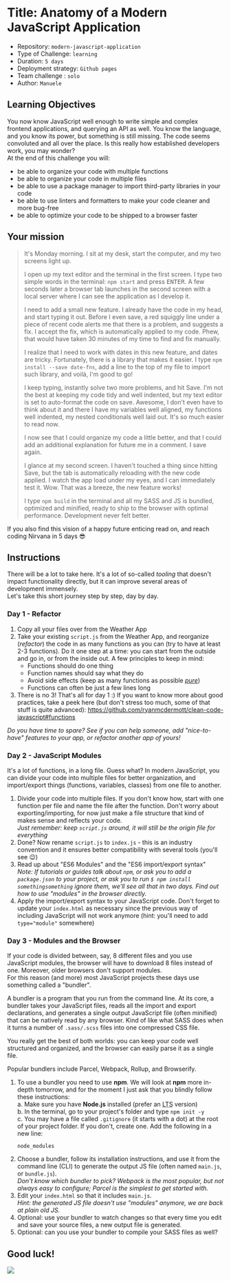 # Title: Anatomy of a Modern JavaScript Application

- Repository: `modern-javascript-application`
- Type of Challenge: `learning`
- Duration: `5 days`
- Deployment strategy: `Github pages`
- Team challenge : `solo`
- Author: `Manuele`

## Learning Objectives

You now know JavaScript well enough to write simple and complex frontend applications, and querying an API as well. You know the language, and you know its power, but something is still missing. The code seems convoluted and all over the place. Is this really how established developers work, you may wonder?  
At the end of this challenge you will:

- be able to organize your code with multiple functions
- be able to organize your code in multiple files
- be able to use a package manager to import third-party libraries in your code
- be able to use linters and formatters to make your code cleaner and more bug-free
- be able to optimize your code to be shipped to a browser faster

## Your mission

> It's Monday morning. I sit at my desk, start the computer, and my two screens light up.
>
> I open up my text editor and the terminal in the first screen. I type two simple words in the terminal: `npm start` and press <kbd>ENTER</kbd>. A few seconds later a browser tab launches in the second screen with a local server where I can see the application as I develop it.
>
> I need to add a small new feature. I already have the code in my head, and start typing it out. Before I even save, a red squiggly line under a piece of recent code alerts me that there is a problem, and suggests a fix. I accept the fix, which is automatically applied to my code. Phew, that would have taken 30 minutes of my time to find and fix manually.
>
> I realize that I need to work with dates in this new feature, and dates are tricky. Fortunately, there is a library that makes it easier. I type `npm install --save date-fns`, add a line to the top of my file to import such library, and voilà, I'm good to go!
>
> I keep typing, instantly solve two more problems, and hit Save. I'm not the best at keeping my code tidy and well indented, but my text editor is set to auto-format the code on save. Awesome, I don't even have to think about it and there I have my variables well aligned, my functions well indented, my nested conditionals well laid out. It's so much easier to read now.
>
> I now see that I could organize my code a little better, and that I could add an additional explanation for future me in a comment. I save again.
>
> I glance at my second screen. I haven't touched a thing since hitting Save, but the tab is automatically reloading with the new code applied. I watch the app load under my eyes, and I can immediately test it. Wow. That was a breeze, the new feature works!
>
> I type `npm build` in the terminal and all my SASS and JS is bundled, optimized and minified, ready to ship to the browser with optimal performance. Development never felt better.

If you also find this vision of a happy future enticing read on, and reach coding Nirvana in 5 days 😎

## Instructions

There will be a lot to take here. It's a lot of so-called _tooling_ that doesn't impact functionality directly, but it can improve several areas of development immensely.  
Let's take this short journey step by step, day by day.

### Day 1 - Refactor

1. Copy all your files over from the Weather App
2. Take your existing `script.js` from the Weather App, and reorganize (_refactor_) the code in as many functions as you can (try to have at least 2-3 functions). Do it one step at a time: you can start from the outside and go in, or from the inside out. A few principles to keep in mind:
   - Functions should do one thing
   - Function names should say what they do
   - Avoid side effects (keep as many functions as possible [_pure_](https://www.notion.so/mjsarfatti/Enough-JS-to-Be-Dangerous-d3be5beb31ad4778ada7161fb2cc1a7b#5bada0ad2ac84f56a84871dbfa28f714))
   - Functions can often be just a few lines long
3. There is no 3! That's all for day 1 :) If you want to know more about good practices, take a peek here (but don't stress too much, some of that stuff is quite advanced): https://github.com/ryanmcdermott/clean-code-javascript#functions

_Do you have time to spare? See if you can help someone, add "nice-to-have" features to your app, or refactor another app of yours!_

### Day 2 - JavaScript Modules

It's a lot of functions, in a long file. Guess what? In modern JavaScript, you can divide your code into multiple files for better organization, and import/export things (functions, variables, classes) from one file to another.

1. Divide your code into multiple files. If you don't know how, start with one function per file and name the file after the function. Don't worry about exporting/importing, for now just make a file structure that kind of makes sense and reflects your code.  
   _Just remember: keep `script.js` around, it will still be the origin file for everything_
2. Done? Now rename `script.js` to `index.js` - this is an industry convention and it ensures better compatibility with several tools (you'll see 😉)
3. Read up about "ES6 Modules" and the "ES6 import/export syntax"  
   _Note: If tutorials or guides talk about `npm`, or ask you to add a `package.json` to your project, or ask you to run `$ npm install somethingsomething` ignore them, we'll see all that in two days. Find out how to use "modules" in the browser directly._
4. Apply the import/export syntax to your JavaScript code. Don't forget to update your `index.html` as necessary since the previous way of including JavaScript will not work anymore (hint: you'll need to add `type="module"` somewhere)

### Day 3 - Modules and the Browser

If your code is divided between, say, 8 different files and you use JavaScript modules, the browser will have to download 8 files instead of one. Moreover, older browsers don't support modules.  
For this reason (and more) most JavaScript projects these days use something called a "bundler".

A bundler is a program that you run from the command line. At its core, a bundler takes your JavaScript files, reads all the import and export declarations, and generates a single output JavaScript file (often minified) that can be natively read by any browser. Kind of like what SASS does when it turns a number of `.sass/.scss` files into one compressed CSS file.

You really get the best of both worlds: you can keep your code well structured and organized, and the browser can easily parse it as a single file.

Popular bundlers include Parcel, Webpack, Rollup, and Browserify.

1. To use a bundler you need to use **npm**. We will look at **npm** more in-depth tomorrow, and for the moment I just ask that you blindly follow these instructions:  
   a. Make sure you have **Node.js** installed (prefer an <abbr title="Long Term Support">LTS</abbr> version)  
   b. In the terminal, go to your project's folder and type `npm init -y`  
   c. You may have a file called `.gitignore` (it starts with a dot) at the root of your project folder. If you don't, create one. Add the following in a new line:
   ```
   node_modules
   ```
2. Choose a bundler, follow its installation instructions, and use it from the command line (CLI) to generate the output JS file (often named `main.js`, or `bundle.js`).  
   _Don't know which bundler to pick? Webpack is the most popular, but not always easy to configure; Parcel is the simplest to get started with._
3. Edit your `index.html` so that it includes `main.js`.  
   _Hint: the generated JS file doesn't use "modules" anymore, we are back at plain old JS._
4. Optional: use your bundler to watch changes so that every time you edit and save your source files, a new output file is generated.
5. Optional: can you use your bundler to compile your SASS files as well?

## Good luck!

![](https://media.giphy.com/media/3ohzdCZQsrqHIqgTEk/giphy.gif)
